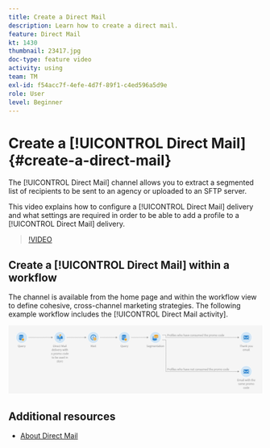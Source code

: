 ```yaml
---
title: Create a Direct Mail
description: Learn how to create a direct mail.
feature: Direct Mail
kt: 1430
thumbnail: 23417.jpg
doc-type: feature video
activity: using
team: TM
exl-id: f54acc7f-4efe-4d7f-89f1-c4ed596a5d9e
role: User
level: Beginner
---
```

# Create a [!UICONTROL Direct Mail] {#create-a-direct-mail}

The [!UICONTROL Direct Mail] channel allows you to extract a segmented list of recipients to be sent to an agency or uploaded to an SFTP server.

This video explains how to configure a [!UICONTROL Direct Mail] delivery and what settings are required in order to be able to add a profile to a [!UICONTROL Direct Mail] delivery.

>[!VIDEO](https://video.tv.adobe.com/v/23417?quality=12)

## Create a [!UICONTROL Direct Mail] within a workflow

The channel is available from the home page and within the workflow view to define cohesive, cross-channel marketing strategies. The following example workflow includes the [!UICONTROL Direct Mail activity].

![Workflow Image](/help/assets/direct_mail_examplewf.png)

## Additional resources

* [About Direct Mail](https://experienceleague.adobe.com/docs/campaign-standard/using/communication-channels/direct-mail/about-direct-mail.html)
